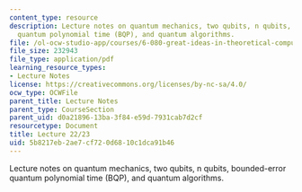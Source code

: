 ```yaml
---
content_type: resource
description: Lecture notes on quantum mechanics, two qubits, n qubits, bounded-error
  quantum polynomial time (BQP), and quantum algorithms.
file: /ol-ocw-studio-app/courses/6-080-great-ideas-in-theoretical-computer-science-spring-2008/5b8217eb2ae7cf720d6810c1dca91b46_lec22_23.pdf
file_size: 232943
file_type: application/pdf
learning_resource_types:
- Lecture Notes
license: https://creativecommons.org/licenses/by-nc-sa/4.0/
ocw_type: OCWFile
parent_title: Lecture Notes
parent_type: CourseSection
parent_uid: d0a21896-13ba-3f84-e59d-7931cab7d2cf
resourcetype: Document
title: Lecture 22/23
uid: 5b8217eb-2ae7-cf72-0d68-10c1dca91b46
---
```

Lecture notes on quantum mechanics, two qubits, n qubits, bounded-error quantum polynomial time (BQP), and quantum algorithms.